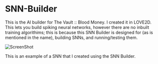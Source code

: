 # SNN-Builder
This is the AI builder for The Vault :: Blood Money. I created it in LOVE2D. This lets you build spiking neural networks, however there are no inbuilt training algorithims; this is because this SNN Builder is designed for (as is mentioned in the name), building SNNs, and running/testing them.

![ScreenShot](https://raw.githubusercontent.com/WaffloidRBX/SNN-Builder/master/example2.png)

This is an example of a SNN that I created using the SNN Builder.
